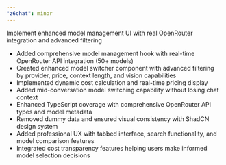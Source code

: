 ```yaml
---
"z6chat": minor
---
```


Implement enhanced model management UI with real OpenRouter integration and advanced filtering

- Added comprehensive model management hook with real-time OpenRouter API integration (50+ models)
- Created enhanced model switcher component with advanced filtering by provider, price, context length, and vision capabilities
- Implemented dynamic cost calculation and real-time pricing display
- Added mid-conversation model switching capability without losing chat context
- Enhanced TypeScript coverage with comprehensive OpenRouter API types and model metadata
- Removed dummy data and ensured visual consistency with ShadCN design system
- Added professional UX with tabbed interface, search functionality, and model comparison features
- Integrated cost transparency features helping users make informed model selection decisions
